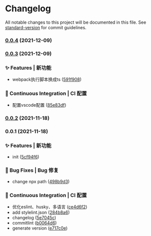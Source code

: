 # Changelog

All notable changes to this project will be documented in this file. See [standard-version](https://github.com/conventional-changelog/standard-version) for commit guidelines.

### [0.0.4](https://github.com/nanjingcaiyong/vue3-template/compare/v0.0.3...v0.0.4) (2021-12-09)

### [0.0.3](https://github.com/nanjingcaiyong/vue3-template/compare/v0.0.2...v0.0.3) (2021-12-09)


### ✨ Features | 新功能

* webpack执行脚本换成ts ([591f908](https://github.com/nanjingcaiyong/vue3-template/commit/591f9083c7829131dda80b6e2b8e6d3b38a94d72))


### 👷 Continuous Integration | CI 配置

* 配置vscode配置 ([85e83df](https://github.com/nanjingcaiyong/vue3-template/commit/85e83df37b5f39bb4c956f478e47bd9581b55d59))

### [0.0.2](https://github.com/nanjingcaiyong/vue3-template/compare/v0.0.1...v0.0.2) (2021-11-18)

### 0.0.1 (2021-11-18)


### ✨ Features | 新功能

* init ([5cf94f6](https://github.com/nanjingcaiyong/vue3-template/commit/5cf94f6095b41ab3c057135486b61ebb9bd6f240))


### 🐛 Bug Fixes | Bug 修复

* change npx path ([498b9d3](https://github.com/nanjingcaiyong/vue3-template/commit/498b9d3da0a6450444d0c64894db42e2867ca976))


### 👷 Continuous Integration | CI 配置

* 优化eslint、husky、多语言 ([ce4d6f2](https://github.com/nanjingcaiyong/vue3-template/commit/ce4d6f24379a1a35fd528ad68718b823da5499c6))
* add stylelint.json ([284b8a6](https://github.com/nanjingcaiyong/vue3-template/commit/284b8a6dd5c3eb58aac0a2410c12502ffb3fe9a9))
* changelog ([5e7045c](https://github.com/nanjingcaiyong/vue3-template/commit/5e7045c8d5d1a432f748dce223d7eaf6d1b7f962))
* commitlint ([b0064d6](https://github.com/nanjingcaiyong/vue3-template/commit/b0064d6eedca7c82b88ee9474db12e06ab3fd64f))
* generate version ([e717c0e](https://github.com/nanjingcaiyong/vue3-template/commit/e717c0e4a922a9d4538c1ae08d21dbd55e580ee8))
